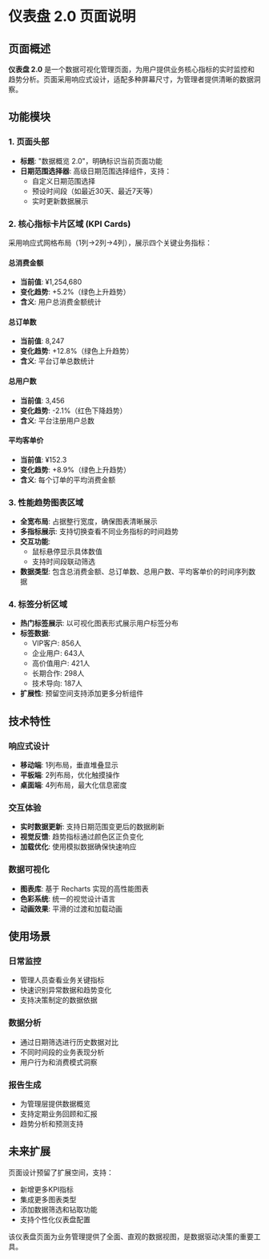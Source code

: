 # 仪表盘 2.0 页面说明

## 页面概述

**仪表盘 2.0** 是一个数据可视化管理页面，为用户提供业务核心指标的实时监控和趋势分析。页面采用响应式设计，适配多种屏幕尺寸，为管理者提供清晰的数据洞察。

## 功能模块

### 1. 页面头部

- **标题**: "数据概览 2.0"，明确标识当前页面功能
- **日期范围选择器**: 高级日期范围选择组件，支持：
  - 自定义日期范围选择
  - 预设时间段（如最近30天、最近7天等）
  - 实时更新数据展示

### 2. 核心指标卡片区域 (KPI Cards)

采用响应式网格布局（1列→2列→4列），展示四个关键业务指标：

#### 总消费金额

- **当前值**: ¥1,254,680
- **变化趋势**: +5.2%（绿色上升趋势）
- **含义**: 用户总消费金额统计

#### 总订单数

- **当前值**: 8,247
- **变化趋势**: +12.8%（绿色上升趋势）
- **含义**: 平台订单总数统计

#### 总用户数

- **当前值**: 3,456
- **变化趋势**: -2.1%（红色下降趋势）
- **含义**: 平台注册用户总数

#### 平均客单价

- **当前值**: ¥152.3
- **变化趋势**: +8.9%（绿色上升趋势）
- **含义**: 每个订单的平均消费金额

### 3. 性能趋势图表区域

- **全宽布局**: 占据整行宽度，确保图表清晰展示
- **多指标展示**: 支持切换查看不同业务指标的时间趋势
- **交互功能**:
  - 鼠标悬停显示具体数值
  - 支持时间段联动筛选
- **数据类型**: 包含总消费金额、总订单数、总用户数、平均客单价的时间序列数据

### 4. 标签分析区域

- **热门标签展示**: 以可视化图表形式展示用户标签分布
- **标签数据**:
  - VIP客户: 856人
  - 企业用户: 643人
  - 高价值用户: 421人
  - 长期合作: 298人
  - 技术导向: 187人
- **扩展性**: 预留空间支持添加更多分析组件

## 技术特性

### 响应式设计

- **移动端**: 1列布局，垂直堆叠显示
- **平板端**: 2列布局，优化触摸操作
- **桌面端**: 4列布局，最大化信息密度

### 交互体验

- **实时数据更新**: 支持日期范围变更后的数据刷新
- **视觉反馈**: 趋势指标通过颜色区正负变化
- **加载优化**: 使用模拟数据确保快速响应

### 数据可视化

- **图表库**: 基于 Recharts 实现的高性能图表
- **色彩系统**: 统一的视觉设计语言
- **动画效果**: 平滑的过渡和加载动画

## 使用场景

### 日常监控

- 管理人员查看业务关键指标
- 快速识别异常数据和趋势变化
- 支持决策制定的数据依据

### 数据分析

- 通过日期筛选进行历史数据对比
- 不同时间段的业务表现分析
- 用户行为和消费模式洞察

### 报告生成

- 为管理层提供数据概览
- 支持定期业务回顾和汇报
- 趋势分析和预测支持

## 未来扩展

页面设计预留了扩展空间，支持：

- 新增更多KPI指标
- 集成更多图表类型
- 添加数据筛选和钻取功能
- 支持个性化仪表盘配置

该仪表盘页面为业务管理提供了全面、直观的数据视图，是数据驱动决策的重要工具。
